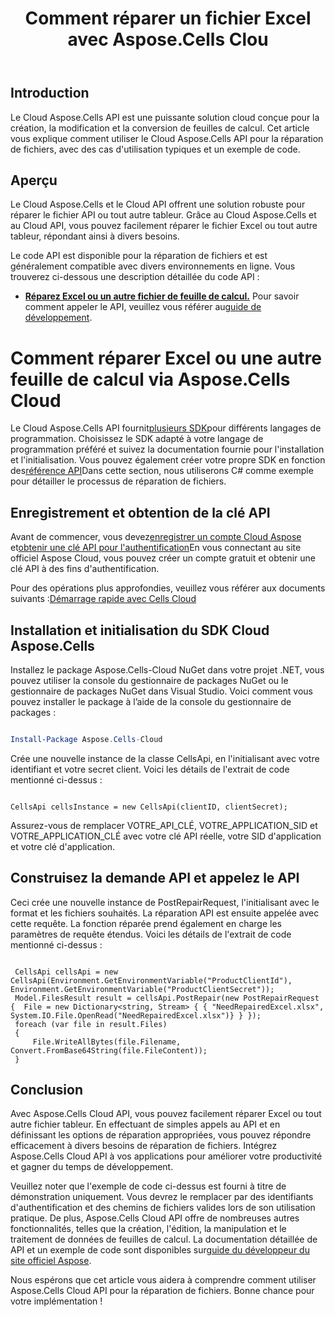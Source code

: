 ﻿---
title: Comment réparer un fichier Excel avec Aspose.Cells Clou
linktitle: Comment réparer un fil Excel
type: docs
url: /fr/how-to-repair-excel-file
description: Comment réparer le fichier Excel ou autre fichier de feuille de calcul avec Aspose.Cells Cloud
weight: 10
kwords: Excel, Office Cloud, REST API, Feuille de calcul, PDF, CSV, Json, Markdown, Comment réparer Excel ou autre fichier de feuille de calcul via Aspose.Cells Cloud
---
## Introduction

Le Cloud Aspose.Cells API est une puissante solution cloud conçue pour la création, la modification et la conversion de feuilles de calcul. Cet article vous explique comment utiliser le Cloud Aspose.Cells API pour la réparation de fichiers, avec des cas d'utilisation typiques et un exemple de code.

## Aperçu

Le Cloud Aspose.Cells et le Cloud API offrent une solution robuste pour réparer le fichier API ou tout autre tableur. Grâce au Cloud Aspose.Cells et au Cloud API, vous pouvez facilement réparer le fichier Excel ou tout autre tableur, répondant ainsi à divers besoins.

Le code API est disponible pour la réparation de fichiers et est généralement compatible avec divers environnements en ligne. Vous trouverez ci-dessous une description détaillée du code API :

- **[Réparez Excel ou un autre fichier de feuille de calcul.](https://reference.aspose.cloud/cells/#/LightCells/PostRepair)** Pour savoir comment appeler le API, veuillez vous référer au[guide de développement](https://docs.aspose.cloud/cells/repair/).

# Comment réparer Excel ou une autre feuille de calcul via Aspose.Cells Cloud

 Le Cloud Aspose.Cells API fournit[plusieurs SDK](https://github.com/aspose-cells-cloud)pour différents langages de programmation. Choisissez le SDK adapté à votre langage de programmation préféré et suivez la documentation fournie pour l'installation et l'initialisation. Vous pouvez également créer votre propre SDK en fonction des[référence API](https://reference.aspose.cloud/cells/)Dans cette section, nous utiliserons C# comme exemple pour détailler le processus de réparation de fichiers.

## Enregistrement et obtention de la clé API

 Avant de commencer, vous devez[enregistrer un compte Cloud Aspose](https://id.containerize.com/signup) et[obtenir une clé API pour l'authentification](https://dashboard.aspose.cloud/applications)En vous connectant au site officiel Aspose Cloud, vous pouvez créer un compte gratuit et obtenir une clé API à des fins d'authentification.

 Pour des opérations plus approfondies, veuillez vous référer aux documents suivants :[Démarrage rapide avec Cells Cloud](https://docs.aspose.cloud/cells/quickstart/)

## Installation et initialisation du SDK Cloud Aspose.Cells

Installez le package Aspose.Cells-Cloud NuGet dans votre projet .NET, vous pouvez utiliser la console du gestionnaire de packages NuGet ou le gestionnaire de packages NuGet dans Visual Studio.
Voici comment vous pouvez installer le package à l’aide de la console du gestionnaire de packages :

```Powershell

Install-Package Aspose.Cells-Cloud

```

Crée une nouvelle instance de la classe CellsApi, en l'initialisant avec votre identifiant et votre secret client. Voici les détails de l'extrait de code mentionné ci-dessus :

```CSharp

CellsApi cellsInstance = new CellsApi(clientID, clientSecret);

```

Assurez-vous de remplacer VOTRE_API_CLÉ, VOTRE_APPLICATION_SID et VOTRE_APPLICATION_CLÉ avec votre clé API réelle, votre SID d'application et votre clé d'application.

## Construisez la demande API et appelez le API

Ceci crée une nouvelle instance de PostRepairRequest, l'initialisant avec le format et les fichiers souhaités. La réparation API est ensuite appelée avec cette requête. La fonction réparée prend également en charge les paramètres de requête étendus. Voici les détails de l'extrait de code mentionné ci-dessus :

```CSharp

 CellsApi cellsApi = new CellsApi(Environment.GetEnvironmentVariable("ProductClientId"), Environment.GetEnvironmentVariable("ProductClientSecret"));
 Model.FilesResult result = cellsApi.PostRepair(new PostRepairRequest {  File = new Dictionary<string, Stream> { { "NeedRepairedExcel.xlsx", System.IO.File.OpenRead("NeedRepairedExcel.xlsx")} } });
 foreach (var file in result.Files)
 {
     File.WriteAllBytes(file.Filename, Convert.FromBase64String(file.FileContent));
 }

```

## Conclusion

Avec Aspose.Cells Cloud API, vous pouvez facilement réparer Excel ou tout autre fichier tableur. En effectuant de simples appels au API et en définissant les options de réparation appropriées, vous pouvez répondre efficacement à divers besoins de réparation de fichiers. Intégrez Aspose.Cells Cloud API à vos applications pour améliorer votre productivité et gagner du temps de développement.

 Veuillez noter que l'exemple de code ci-dessus est fourni à titre de démonstration uniquement. Vous devrez le remplacer par des identifiants d'authentification et des chemins de fichiers valides lors de son utilisation pratique. De plus, Aspose.Cells Cloud API offre de nombreuses autres fonctionnalités, telles que la création, l'édition, la manipulation et le traitement de données de feuilles de calcul. La documentation détaillée de API et un exemple de code sont disponibles sur[guide du développeur du site officiel Aspose](/developer-guide/).

Nous espérons que cet article vous aidera à comprendre comment utiliser Aspose.Cells Cloud API pour la réparation de fichiers. Bonne chance pour votre implémentation !
